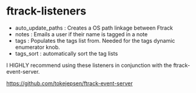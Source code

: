 # ftrack-listeners

- auto_update_paths : Creates a OS path linkage between Ftrack
- notes : Emails a user if their name is tagged in a note
- tags : Populates the tags list from. Needed for the tags dynamic enumerator knob.
- tags_sort : automatically sort the tag lists


I HIGHLY recommend using these listeners in conjunction with the ftrack-event-server. 

https://github.com/tokejepsen/ftrack-event-server
